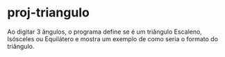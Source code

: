 # proj-triangulo
 Ao digitar 3 ângulos, o programa define se é um triângulo Escaleno, Isósceles ou Equilátero e mostra um exemplo de como seria o formato do triângulo. 

